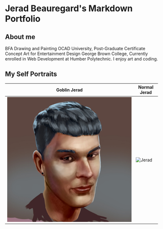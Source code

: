 # Jerad Beauregard's Markdown Portfolio

## About me

BFA Drawing and Painting OCAD University, Post-Graduate Certificate Concept Art for Entertainment Design George Brown College, Currently enrolled in Web Development at Humber Polytechnic. I enjoy art and coding.

## My Self Portraits

| Goblin Jerad | Normal Jerad |
---------------------------------------|---------------------------------
 | ![Goblin Jerad](./images/jerad.jpg) | ![Jerad](./images/goblin.jpg) |